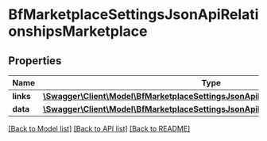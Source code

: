 # BfMarketplaceSettingsJsonApiRelationshipsMarketplace

## Properties
Name | Type | Description | Notes
------------ | ------------- | ------------- | -------------
**links** | [**\Swagger\Client\Model\BfMarketplaceSettingsJsonApiRelationshipsMarketplaceLinks**](BfMarketplaceSettingsJsonApiRelationshipsMarketplaceLinks.md) |  | [optional] 
**data** | [**\Swagger\Client\Model\BfMarketplaceSettingsJsonApiRelationshipsMarketplaceData**](BfMarketplaceSettingsJsonApiRelationshipsMarketplaceData.md) |  | [optional] 

[[Back to Model list]](../../README.md#documentation-for-models) [[Back to API list]](../../README.md#documentation-for-api-endpoints) [[Back to README]](../../README.md)

